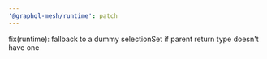 ```yaml
---
'@graphql-mesh/runtime': patch
---
```


fix(runtime): fallback to a dummy selectionSet if parent return type doesn't have one
